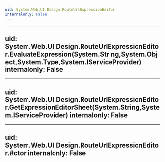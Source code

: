 ```yaml
---
uid: System.Web.UI.Design.RouteUrlExpressionEditor
internalonly: False
---
```


---
uid: System.Web.UI.Design.RouteUrlExpressionEditor.EvaluateExpression(System.String,System.Object,System.Type,System.IServiceProvider)
internalonly: False
---

---
uid: System.Web.UI.Design.RouteUrlExpressionEditor.GetExpressionEditorSheet(System.String,System.IServiceProvider)
internalonly: False
---

---
uid: System.Web.UI.Design.RouteUrlExpressionEditor.#ctor
internalonly: False
---
